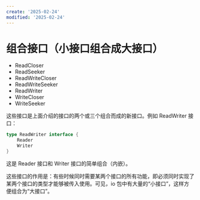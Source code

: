```yaml
---
create: '2025-02-24'
modified: '2025-02-24'
---
```


# 组合接口（小接口组合成大接口）

* ReadCloser
* ReadSeeker
* ReadWriteCloser
* ReadWriteSeeker
* ReadWriter
* WriteCloser
* WriteSeeker

这些接口是上面介绍的接口的两个或三个组合而成的新接口。例如 ReadWriter 接口：

```go
type ReadWriter interface {
    Reader
    Writer
}
```

这是 Reader 接口和 Writer 接口的简单组合（内嵌）。

这些接口的作用是：有些时候同时需要某两个接口的所有功能，即必须同时实现了某两个接口的类型才能够被传入使用。可见，io 包中有大量的“小接口”，这样方便组合为“大接口”。